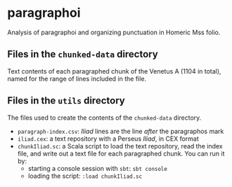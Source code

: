 # paragraphoi

Analysis of paragraphoi and organizing punctuation in Homeric Mss
folio.


## Files in the `chunked-data` directory

Text contents of each paragraphed chunk of the Venetus A (1104 in total), named for the range of lines included in the file.



## Files in the `utils` directory

The files used to create the contents of the `chunked-data` directory.

-   `paragraph-index.csv`: *Iliad* lines are the line *after* the paragraphos mark
-   `iliad.cex`: a text repository with a Perseus *Iliad*, in CEX format
-   `chunkIliad.sc`:  a Scala script to load the text repository, read the index file, and write out a text file for each paragraphed chunk.  You can run it by:
    -  starting a console session with `sbt`:  `sbt console`
    -  loading the script:  `:load chunkIliad.sc`
